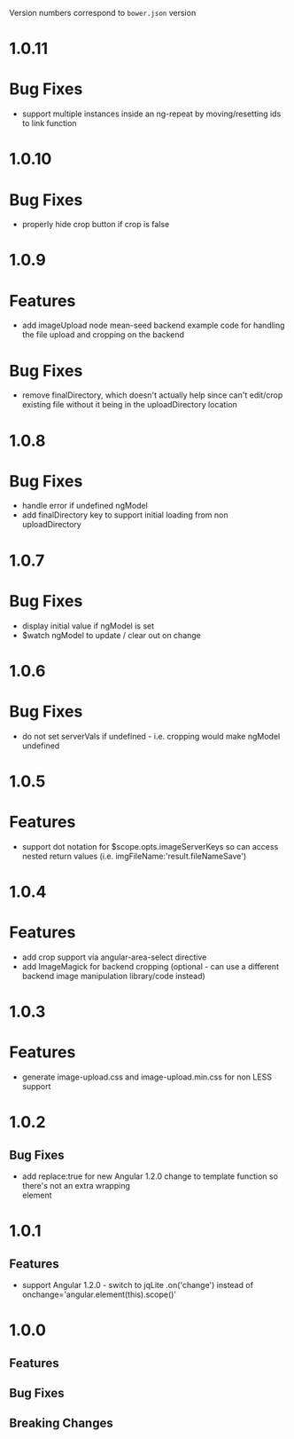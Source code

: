 Version numbers correspond to `bower.json` version

# 1.0.11
# Bug Fixes
- support multiple instances inside an ng-repeat by moving/resetting ids to link function


# 1.0.10
# Bug Fixes
- properly hide crop button if crop is false


# 1.0.9
# Features
- add imageUpload node mean-seed backend example code for handling the file upload and cropping on the backend

# Bug Fixes
- remove finalDirectory, which doesn't actually help since can't edit/crop existing file without it being in the uploadDirectory location


# 1.0.8
# Bug Fixes
- handle error if undefined ngModel
- add finalDirectory key to support initial loading from non uploadDirectory


# 1.0.7
# Bug Fixes
- display initial value if ngModel is set
- $watch ngModel to update / clear out on change


# 1.0.6
# Bug Fixes
- do not set serverVals if undefined - i.e. cropping would make ngModel undefined

# 1.0.5
# Features
- support dot notation for $scope.opts.imageServerKeys so can access nested return values (i.e. imgFileName:'result.fileNameSave')


# 1.0.4
# Features
- add crop support via angular-area-select directive
- add ImageMagick for backend cropping (optional - can use a different backend image manipulation library/code instead)


# 1.0.3
# Features
- generate image-upload.css and image-upload.min.css for non LESS support


# 1.0.2
## Bug Fixes
- add replace:true for new Angular 1.2.0 change to template function so there's not an extra wrapping <div> element


# 1.0.1
## Features
- support Angular 1.2.0 - switch to jqLite .on('change') instead of onchange='angular.element(this).scope()'


# 1.0.0

## Features

## Bug Fixes

## Breaking Changes